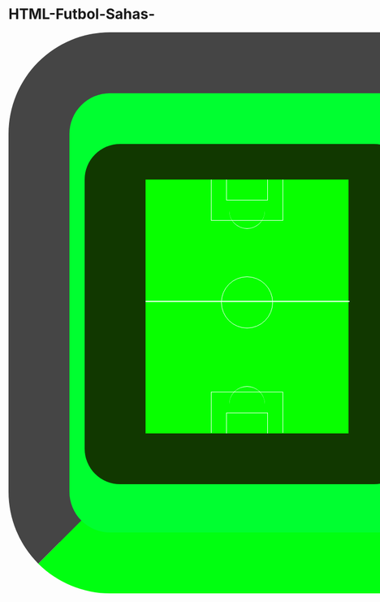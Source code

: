 # HTML-Futbol-Sahas-
<!doctype html>
<html>
<head>
<meta charset="utf-8">
<title>20.Sayfam</title>
<style type="text/css">
.tribun{width:700px ; height: 865px ; background:#00FF30 ; margin:10px auto ; border-bottom:120px solid #00FF10 ;border-left:120px solid #454545;border-right:120px solid #454545;border-top: 120px solid #454545 ; border-radius:200px 200px}	
.sahadisi{width:500px ; height:530px ; background:#113800 ; margin: 100px auto ; border-radius: 70px 70px;padding: 70px}
.sahaici{width: 400px ; height: 500px ; background: #08FF00 ;margin:0 auto}
.cezasahasi{width:140px ;height:80px;border-bottom:1px solid #FFFFFF ; border-left:1px solid #FFFFFF;border-right: 1px solid #FFFFFF; margin:0px auto;position: relative ; z-index: 2px}
.cezasahasi1{width:80px ;height:40px;border-bottom:1px solid #FFFFFF ; border-left:1px solid #FFFFFF;border-right: 1px solid #FFFFFF; margin:0px auto}
.yuvarlak{width:100px ; height: 100px ; border-bottom:1px solid #FFFFFF ; border-left: 1px solid #FFFFFF;border-right: 1px solid #FFFFFF; border-radius:100px 100px ;border-top:1px solid #FFFFFF ; position: relative ;z-index: 1px ;margin:110px auto}
.cezasahasialt{width:140px ;height:80px;border-top:1px solid #FFFFFF ; border-left:1px solid #FFFFFF;border-right: 1px solid #FFFFFF; margin:125px auto;position: relative ; z-index: 2px}
.cezasahasialt1{width:80px ;height:40px;border-top:1px solid #FFFFFF ; border-left:1px solid #FFFFFF;border-right: 1px solid #FFFFFF; margin:40px auto}
.cizgi{width:400px ;margin:-385px 0;border:1px solid #FFFFFF}
.penalti{width:70px ; height: 70px ; border-bottom:1px solid #FFFFFF; border-radius: 70px 70px ; margin: 170px auto }	
.penalti1{width:70px ; height: 70px ; border-top:1px solid #FFFFFF; border-radius: 70px 70px ; margin: 310px auto }		
</style>	
</head>

<body>
	
<div class="tribun">
<div class="sahadisi">
<div class="sahaici">
<div class="cezasahasi">
<div class="cezasahasi1"></div>
</div>
<div class="yuvarlak"></div>	
<div class="cezasahasialt">
<div class="cezasahasialt1"></div>	
</div>
<div class="cizgi"></div>
<div class="penalti"></div>
<div class="penalti1"></div>	
</div>	
</div>	
</body>
</html>
